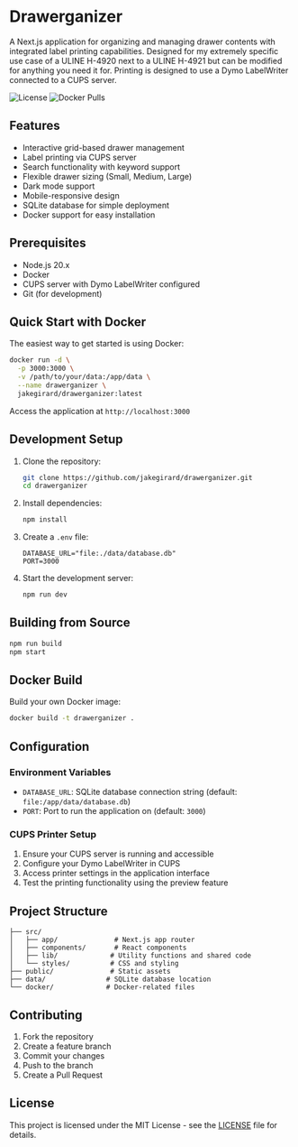 # Drawerganizer

A Next.js application for organizing and managing drawer contents with integrated label printing capabilities. Designed for my extremely specific use case of a ULINE H-4920 next to a ULINE H-4921 but can be modified for anything you need it for. Printing is designed to use a Dymo LabelWriter connected to a CUPS server.

![License](https://img.shields.io/badge/license-MIT-blue.svg)
![Docker Pulls](https://img.shields.io/docker/pulls/jakegirard/drawerganizer)

## Features

- Interactive grid-based drawer management
- Label printing via CUPS server
- Search functionality with keyword support
- Flexible drawer sizing (Small, Medium, Large)
- Dark mode support
- Mobile-responsive design
- SQLite database for simple deployment
- Docker support for easy installation

## Prerequisites

- Node.js 20.x
- Docker
- CUPS server with Dymo LabelWriter configured
- Git (for development)

## Quick Start with Docker

The easiest way to get started is using Docker:

```bash
docker run -d \
  -p 3000:3000 \
  -v /path/to/your/data:/app/data \
  --name drawerganizer \
  jakegirard/drawerganizer:latest
```

Access the application at `http://localhost:3000`

## Development Setup

1. Clone the repository:
   ```bash
   git clone https://github.com/jakegirard/drawerganizer.git
   cd drawerganizer
   ```

2. Install dependencies:
   ```bash
   npm install
   ```

3. Create a `.env` file:
   ```env
   DATABASE_URL="file:./data/database.db"
   PORT=3000
   ```

4. Start the development server:
   ```bash
   npm run dev
   ```

## Building from Source

```bash
npm run build
npm start
```

## Docker Build

Build your own Docker image:

```bash
docker build -t drawerganizer .
```

## Configuration

### Environment Variables

- `DATABASE_URL`: SQLite database connection string (default: `file:/app/data/database.db`)
- `PORT`: Port to run the application on (default: `3000`)

### CUPS Printer Setup

1. Ensure your CUPS server is running and accessible
2. Configure your Dymo LabelWriter in CUPS
3. Access printer settings in the application interface
4. Test the printing functionality using the preview feature

## Project Structure

```
├── src/
│   ├── app/              # Next.js app router
│   ├── components/       # React components
│   ├── lib/             # Utility functions and shared code
│   └── styles/          # CSS and styling
├── public/              # Static assets
├── data/               # SQLite database location
└── docker/             # Docker-related files
```

## Contributing

1. Fork the repository
2. Create a feature branch
3. Commit your changes
4. Push to the branch
5. Create a Pull Request

## License

This project is licensed under the MIT License - see the [LICENSE](LICENSE) file for details.
